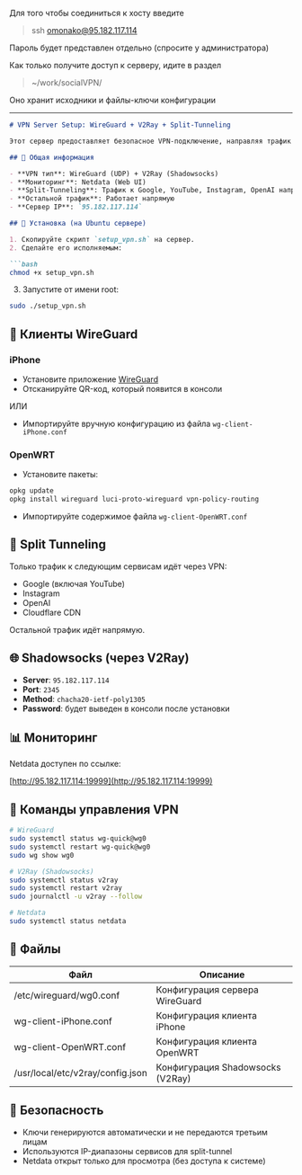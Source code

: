 Для того чтобы соединиться к хосту введите 

> ssh omonako@95.182.117.114

Пароль будет представлен отдельно (спросите у администратора)


Как только получите доступ к серверу, идите в раздел

> ~/work/socialVPN/


Оно хранит исходники и файлы-ключи конфигурации 


---

````markdown
# VPN Server Setup: WireGuard + V2Ray + Split-Tunneling

Этот сервер предоставляет безопасное VPN-подключение, направляя трафик только к нужным сервисам через туннель. Остальной интернет работает напрямую, без нагрузки на VPN.

## 📌 Общая информация

- **VPN тип**: WireGuard (UDP) + V2Ray (Shadowsocks)
- **Мониторинг**: Netdata (Web UI)
- **Split-Tunneling**: Трафик к Google, YouTube, Instagram, OpenAI направляется через VPN
- **Остальной трафик**: Работает напрямую
- **Сервер IP**: `95.182.117.114`

## 🔧 Установка (на Ubuntu сервере)

1. Скопируйте скрипт `setup_vpn.sh` на сервер.
2. Сделайте его исполняемым:

```bash
chmod +x setup_vpn.sh
````

3. Запустите от имени root:

```bash
sudo ./setup_vpn.sh
```

## 📱 Клиенты WireGuard

### iPhone

* Установите приложение [WireGuard](https://apps.apple.com/us/app/wireguard/id1441195209)
* Отсканируйте QR-код, который появится в консоли

ИЛИ

* Импортируйте вручную конфигурацию из файла `wg-client-iPhone.conf`

### OpenWRT

* Установите пакеты:

```bash
opkg update
opkg install wireguard luci-proto-wireguard vpn-policy-routing
```

* Импортируйте содержимое файла `wg-client-OpenWRT.conf`

## 🧭 Split Tunneling

Только трафик к следующим сервисам идёт через VPN:

* Google (включая YouTube)
* Instagram
* OpenAI
* Cloudflare CDN

Остальной трафик идёт напрямую.

## 🌐 Shadowsocks (через V2Ray)

* **Server**: `95.182.117.114`
* **Port**: `2345`
* **Method**: `chacha20-ietf-poly1305`
* **Password**: будет выведен в консоли после установки

## 📊 Мониторинг

Netdata доступен по ссылке:

[http://95.182.117.114:19999](http://95.182.117.114:19999)

## 🔄 Команды управления VPN

```bash
# WireGuard
sudo systemctl status wg-quick@wg0
sudo systemctl restart wg-quick@wg0
sudo wg show wg0

# V2Ray (Shadowsocks)
sudo systemctl status v2ray
sudo systemctl restart v2ray
sudo journalctl -u v2ray --follow

# Netdata
sudo systemctl status netdata
```

## 📁 Файлы

| Файл                             | Описание                         |
| -------------------------------- | -------------------------------- |
| /etc/wireguard/wg0.conf          | Конфигурация сервера WireGuard   |
| wg-client-iPhone.conf            | Конфигурация клиента iPhone      |
| wg-client-OpenWRT.conf           | Конфигурация клиента OpenWRT     |
| /usr/local/etc/v2ray/config.json | Конфигурация Shadowsocks (V2Ray) |

## 🔐 Безопасность

* Ключи генерируются автоматически и не передаются третьим лицам
* Используются IP-диапазоны сервисов для split-tunnel
* Netdata открыт только для просмотра (без доступа к системе)
